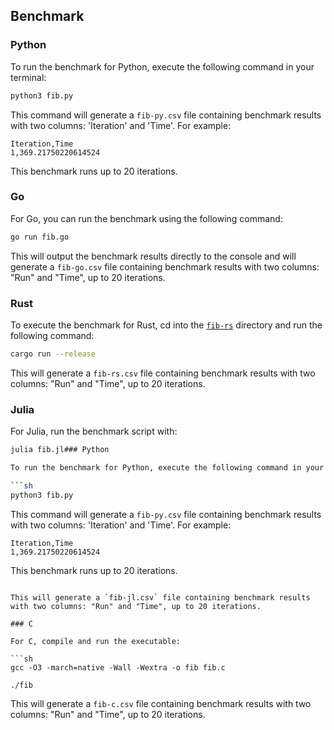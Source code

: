 ## Benchmark

### Python

To run the benchmark for Python, execute the following command in your terminal:

```sh
python3 fib.py
```

This command will generate a `fib-py.csv` file containing benchmark results with two columns: 'Iteration' and 'Time'. For example:

```
Iteration,Time
1,369.21750220614524
```

This benchmark runs up to 20 iterations.

### Go

For Go, you can run the benchmark using the following command:

```sh
go run fib.go
```

This will output the benchmark results directly to the console and will generate a `fib-go.csv` file containing benchmark results with two columns: "Run" and "Time", up to 20 iterations.

### Rust

To execute the benchmark for Rust, cd into the [`fib-rs`](./fib-rs) directory and run the following command:

```sh
cargo run --release
```

This will generate a `fib-rs.csv` file containing benchmark results with two columns: "Run" and "Time", up to 20 iterations.

### Julia

For Julia, run the benchmark script with:

```sh
julia fib.jl### Python

To run the benchmark for Python, execute the following command in your terminal:

```sh
python3 fib.py
```

This command will generate a `fib-py.csv` file containing benchmark results with two columns: 'Iteration' and 'Time'. For example:

```
Iteration,Time
1,369.21750220614524
```

This benchmark runs up to 20 iterations.
```

This will generate a `fib-jl.csv` file containing benchmark results with two columns: "Run" and "Time", up to 20 iterations.

### C

For C, compile and run the executable:

```sh
gcc -O3 -march=native -Wall -Wextra -o fib fib.c

./fib
```

This will generate a `fib-c.csv` file containing benchmark results with two columns: "Run" and "Time", up to 20 iterations.